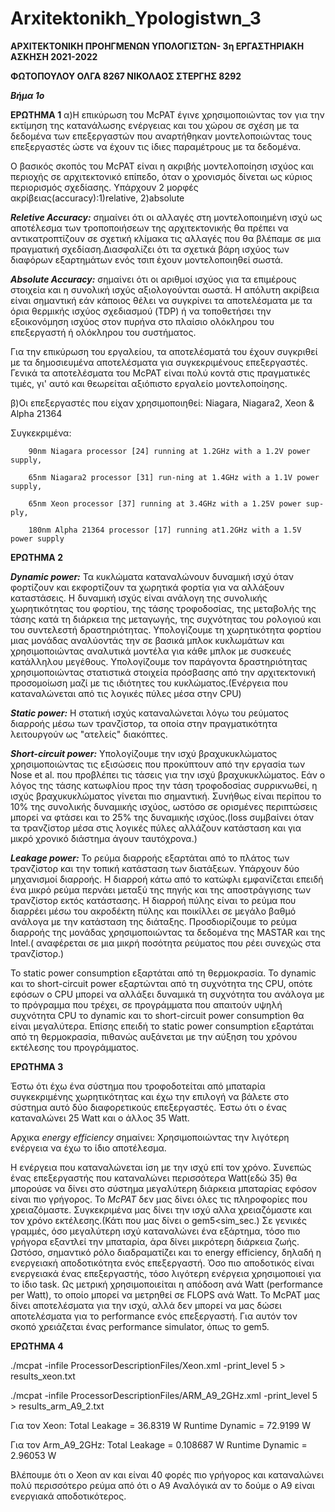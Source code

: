 # Arxitektonikh_Ypologistwn_3

**ΑΡΧΙΤΕΚΤΟΝΙΚΗ ΠΡΟΗΓΜΕΝΩΝ ΥΠΟΛΟΓΙΣΤΩΝ- 3η ΕΡΓΑΣΤΗΡΙΑΚΗ ΑΣΚΗΣΗ 2021-2022**

**ΦΩΤΟΠΟΥΛΟΥ ΟΛΓΑ 8267 ΝΙΚΟΛΑΟΣ ΣΤΕΡΓΗΣ 8292**

_**Βήμα 1ο**_

**ΕΡΩΤΗΜΑ 1**
α)Η επικύρωση του McPAT έγινε χρησιμοποιώντας τον για την εκτίμηση της κατανάλωσης ενέργειας και του χώρου σε σχέση με τα δεδομένα των επεξεργαστών που αναρτήθηκαν μοντελοποιώντας τους επεξεργαστές ώστε να έχουν τις ίδιες παραμέτρους με τα δεδομένα. 

Ο βασικός σκοπός του ΜcPAT είναι η ακριβής μοντελοποίηση ισχύος και περιοχής σε αρχιτεκτονικό επίπεδο, όταν ο χρονισμός δίνεται ως κύριος περιορισμός σχεδίασης.
Υπάρχουν 2 μορφές ακρίβειας(accuracy):1)relative, 2)absolute

_**Reletive Accuracy:**_ σημαίνει ότι οι αλλαγές στη μοντελοποιημένη ισχύ ως αποτέλεσμα των τροποποιήσεων της αρχιτεκτονικής θα πρέπει να αντικατροπτίζουν σε σχετική κλίμακα τις αλλαγές που θα βλέπαμε σε μια πραγματική σχεδίαση.Διασφαλίζει ότι τα σχετικά βάρη ισχύος των διαφόρων εξαρτημάτων ενός τσιπ έχουν μοντελοποιηθεί σωστά.

_**Absolute Accuracy:**_ σημαίνει ότι οι αριθμοί ισχύος για τα επιμέρους στοιχεία και η συνολική ισχύς αξιολογούνται σωστά. Η απόλυτη ακρίβεια είναι σημαντική εάν κάποιος θέλει να συγκρίνει τα αποτελέσματα με τα όρια θερμικής ισχύος σχεδιασμού (TDP) ή να τοποθετήσει την εξοικονόμηση ισχύος στον πυρήνα στο πλαίσιο ολόκληρου του επεξεργαστή ή ολόκληρου του συστήματος. 

Για την επικύρωση του εργαλείου, τα αποτελέσματά του έχουν συγκριθεί με τα δημοσιευμένα αποτελέσματα για συγκεκριμένους επεξεργαστές. Γενικά τα αποτελέσματα του McPAT είναι πολύ κοντά στις πραγματικές τιμές, γι' αυτό και θεωρείται αξιόπιστο εργαλείο μοντελοποίησης.

β)Οι επεξεργαστές που είχαν χρησιμοποιηθεί: Niagara, Niagara2, Xeon & Alpha 21364

 Συγκεκριμένα: 
 
        90nm Niagara processor [24] running at 1.2GHz with a 1.2V power supply,
        
        65nm Niagara2 processor [31] run-ning at 1.4GHz with a 1.1V power supply,
        
        65nm Xeon processor [37] running at 3.4GHz with a 1.25V power sup-ply,
        
        180nm Alpha 21364 processor [17] running at1.2GHz with a 1.5V power supply

**ΕΡΩΤΗΜΑ 2**

_**Dynamic power:**_ Τα κυκλώματα καταναλώνουν δυναμική ισχύ όταν φορτίζουν και εκφορτίζουν τα χωρητικά φορτία για να αλλάξουν καταστάσεις. Η δυναμική ισχύς είναι ανάλογη της συνολικής χωρητικότητας του φορτίου, της τάσης τροφοδοσίας, της μεταβολής της τάσης κατά τη διάρκεια της μεταγωγής, της συχνότητας του ρολογιού και του συντελεστή δραστηριότητας. Υπολογίζουμε τη χωρητικότητα φορτίου μιας μονάδας αναλύοντάς την σε βασικά μπλοκ κυκλωμάτων και χρησιμοποιώντας αναλυτικά μοντέλα για κάθε μπλοκ με συσκευές κατάλληλου μεγέθους. Υπολογίζουμε τον παράγοντα δραστηριότητας χρησιμοποιώντας στατιστικά στοιχεία πρόσβασης από την αρχιτεκτονική προσομοίωση μαζί με τις ιδιότητες του κυκλώματος.(Ενέργεια που καταναλώνεται από τις λογικές πύλες μέσα στην CPU)

_**Static power:**_ Η στατική ισχύς καταναλώνεται λόγω του ρεύματος διαρροής μέσω των τρανζίστορ, τα οποία στην πραγματικότητα λειτουργούν ως "ατελείς" διακόπτες.

_**Short-circuit power:**_ Υπολογίζουμε την ισχύ βραχυκυκλώματος χρησιμοποιώντας τις εξισώσεις που προκύπτουν από την εργασία των Nose et al. που προβλέπει τις τάσεις για την ισχύ βραχυκυκλώματος. Εάν ο λόγος της τάσης κατωφλίου προς την τάση τροφοδοσίας συρρικνωθεί, η ισχύς βραχυκυκλώματος γίνεται πιο σημαντική. Συνήθως είναι περίπου το 10% της συνολικής δυναμικής ισχύος, ωστόσο σε ορισμένες περιπτώσεις μπορεί να φτάσει και το 25% της δυναμικής ισχύος.(loss συμβαίνει όταν τα τρανζίστορ μέσα στις λογικές πύλες αλλάζουν κατάσταση και για μικρό χρονικό διάστημα άγουν ταυτόχρονα.)

_**Leakage power:**_ Το ρεύμα διαρροής εξαρτάται από το πλάτος των τρανζίστορ και την τοπική κατάσταση των διατάξεων. Υπάρχουν δύο μηχανισμοί διαρροής. Η διαρροή κάτω από το κατώφλι εμφανίζεται επειδή ένα μικρό ρεύμα περνάει μεταξύ της πηγής και της αποστράγγισης των τρανζίστορ εκτός κατάστασης. Η διαρροή πύλης είναι το ρεύμα που διαρρέει μέσω του ακροδέκτη πύλης και ποικίλλει σε μεγάλο βαθμό ανάλογα με την κατάσταση της διάταξης. Προσδιορίζουμε το ρεύμα διαρροής της μονάδας χρησιμοποιώντας τα δεδομένα της MASTAR και της Intel.( αναφέρεται σε μια μικρή ποσότητα ρεύματος που ρέει συνεχώς στα τρανζίστορ.)

Το static power consumption εξαρτάται από τη θερμοκρασία. Το dynamic και το short-circuit power εξαρτώνται από τη συχνότητα της CPU, οπότε εφόσων ο CPU μπορεί να αλλάξει δυναμικά τη συχνότητα του ανάλογα με το πρόγραμμα που τρέχει, σε προγράμματα που απαιτούν υψηλή συχνότητα CPU το dynamic και το short-circuit power consumption θα είναι μεγαλύτερα. Επίσης επειδή το static power consumption εξαρτάται από τη θερμοκρασία, πιθανώς αυξάνεται με την αύξηση του χρόνου εκτέλεσης του προγράμματος.

**ΕΡΩΤΗΜΑ 3**

Έστω ότι έχω ένα σύστημα που τροφοδοτείται από μπαταρία συγκεκριμένης χωρητικότητας και έχω την επιλογή να βάλετε στο σύστημα αυτό δύο διαφορετικούς επεξεργαστές. 
Έστω ότι ο ένας καταναλώνει 25 Watt και ο άλλος 35 Watt. 

Αρχικα _energy efficiency_ σημαίνει: Χρησιμοποιώντας την λιγότερη ενέργεια να έχω το ίδιο αποτέλεσμα.

Η ενέργεια που καταναλώνεται ίση με την ισχύ επί τον χρόνο. Συνεπώς ένας επεξεργαστής που καταναλώνει περισσότερα Watt(εδώ 35) θα μπορούσε να δίνει στο σύστημα
μεγαλύτερη διάρκεια μπαταρίας εφόσον είναι πιο γρήγορος.
Το _McPAT_ δεν μας δίνει όλες τις πληροφορίες που χρειαζόμαστε. Συγκεκριμένα μας δίνει την ισχύ αλλα χρειαζόμαστε και τον χρόνο εκτέλεσης.(Κάτι που μας δίνει ο gem5<sim_sec.)
Σε γενικές γραμμές, όσο μεγαλύτερη ισχύ καταναλώνει ένα εξάρτημα, τόσο πιο γρήγορα εξαντλεί την μπαταρία, άρα δίνει μικρότερη διάρκεια ζωής. Ωστόσο, σημαντικό ρόλο διαδραματίζει και το energy efficiency, δηλαδή η ενεργειακή αποδοτικότητα ενός επεξεργαστή. Όσο πιο αποδοτικός είναι ενεργειακά ένας επεξεργαστής, τόσο λιγότερη ενέργεια χρησιμοποιεί για το ίδιο task. Ως μετρική χρησιμοποιείται η απόδοση ανά Watt (performance per Watt), το οποίο μπορεί να μετρηθεί σε FLOPS ανά Watt. Το McPAT μας δίνει αποτελέσματα για την ισχύ, αλλά δεν μπορεί να μας δώσει αποτελέσματα για το performance ενός επεξεργαστή. Για αυτόν τον σκοπό χρειάζεται ένας performance simulator, όπως το gem5.


**ΕΡΩΤΗΜΑ 4**


./mcpat -infile ProcessorDescriptionFiles/Xeon.xml -print_level 5 > results_xeon.txt 

./mcpat -infile ProcessorDescriptionFiles/ARM_A9_2GHz.xml -print_level 5 > results_arm_A9_2.txt

Για τον Xeon:
Total Leakage = 36.8319 W  Runtime Dynamic = 72.9199 W

Για τον Arm_A9_2GHz:
Total Leakage = 0.108687 W Runtime Dynamic = 2.96053 W



Βλέπουμε ότι ο Xeon αν και είναι 40 φορές πιο γρήγορος και καταναλώνει πολύ περισσότερο ρεύμα από ότι ο Α9 Αναλόγικά αν το δούμε ο A9 είναι ενεργιακά αποδοτικότερος.



